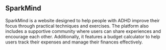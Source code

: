 ## SparkMind
SparkMind is a website designed to help people with ADHD improve their focus through practical techniques and exercises. The platform also includes a supportive community where users can share experiences and encourage each other. Additionally, it features a budget calculator to help users track their expenses and manage their finances effectively.
